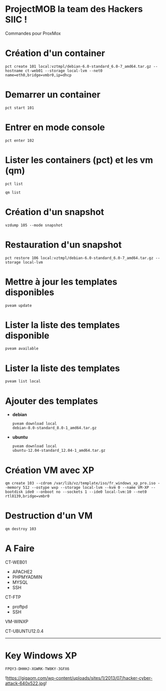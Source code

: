 ﻿# ProjectMOB la team des Hackers SIIC !

Commandes pour ProxMox


# Création d'un container 
<pre><code>pct create 101 local:vztmpl/debian-6.0-standard_6.0-7_amd64.tar.gz --hostname ct-web01 --storage local-lvm --net0 name=eth0,bridge=vmbr0,ip=dhcp</code></pre>

# Demarrer un container
<pre><code>pct start 101</code></pre>

# Entrer en mode console
<pre><code>pct enter 102</code></pre>

# Lister les containers (pct) et les vm (qm)
<pre><code>pct list</code></pre>
<pre><code>qm list</code></pre>

# Création d'un snapshot  
<pre><code>vzdump 105 --mode snapshot</code></pre>

# Restauration d'un snapshot
<pre><code>pct restore 106 local:vztmpl/debian-6.0-standard_6.0-7_amd64.tar.gz --storage local-lvm </code></pre>

# Mettre à jour les templates disponibles
<pre><code>pveam update</code></pre>

# Lister la liste des templates disponible
<pre><code>pveam available</code></pre>

# Lister la liste des templates 
<pre><code>pveam list local</code></pre>

# Ajouter des templates
* **debian** <pre><code>pveam download local debian-8.0-standard_8.0-1_amd64.tar.gz</code></pre>
* **ubuntu** <pre><code>pveam download local ubuntu-12.04-standard_12.04-1_amd64.tar.gz</code></pre>

# Création VM avec XP
<pre><code>qm create 103 --cdrom /var/lib/vz/template/iso/fr_windows_xp_pro.iso --memory 512 --ostype wxp --storage local-lvm --kvm 0 --name VM-XP --bootdisk ide0 --onboot no --sockets 1 --ide0 local-lvm:10 --net0 rtl8139,bridge=vmbr0</code></pre>

# Destruction d'un VM
<pre><code>qm destroy 103</code></pre>


# A Faire 

CT-WEB01
* APACHE2
* PHPMYADMIN
* MYSQL
* SSH

CT-FTP
* proftpd
* SSH

VM-WINXP

CT-UBUNTU12.0.4 


--------------------------------------------

# Key Windows XP

<code>FPQY3-DHHHJ-XGWRK-TW8KY-3GFX6</code>

!https://gigaom.com/wp-content/uploads/sites/1/2013/07/hacker-cyber-attack-640x522.jpg!
